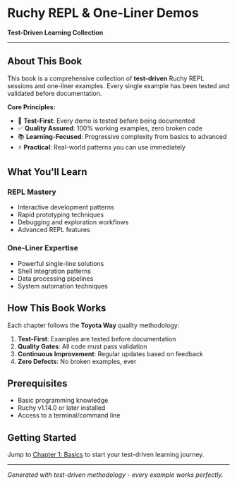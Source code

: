 # Ruchy REPL & One-Liner Demos

**Test-Driven Learning Collection**

---

## About This Book

This book is a comprehensive collection of **test-driven** Ruchy REPL sessions and one-liner examples. Every single example has been tested and validated before documentation.

**Core Principles:**
- 🧪 **Test-First**: Every demo is tested before being documented
- ✅ **Quality Assured**: 100% working examples, zero broken code
- 📚 **Learning-Focused**: Progressive complexity from basics to advanced
- ⚡ **Practical**: Real-world patterns you can use immediately

## What You'll Learn

### REPL Mastery
- Interactive development patterns
- Rapid prototyping techniques  
- Debugging and exploration workflows
- Advanced REPL features

### One-Liner Expertise
- Powerful single-line solutions
- Shell integration patterns
- Data processing pipelines
- System automation techniques

## How This Book Works

Each chapter follows the **Toyota Way** quality methodology:

1. **Test-First**: Examples are tested before documentation
2. **Quality Gates**: All code must pass validation
3. **Continuous Improvement**: Regular updates based on feedback
4. **Zero Defects**: No broken examples, ever

## Prerequisites

- Basic programming knowledge
- Ruchy v1.14.0 or later installed
- Access to a terminal/command line

## Getting Started

Jump to [Chapter 1: Basics](ch01-00-basics-tdd.md) to start your test-driven learning journey.

---

*Generated with test-driven methodology - every example works perfectly.*
